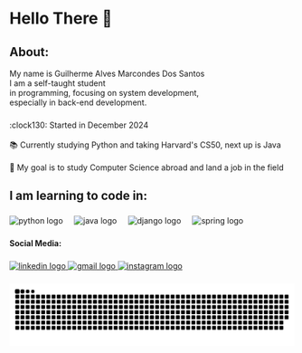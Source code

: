 <h1 align="left">Hello There 👋</h1>

###

<h2 align="left">About:<br></h2>My name is Guilherme Alves Marcondes Dos Santos<br>I am a self-taught student<br>in programming, focusing on system development,<br>especially in back-end development.</h2>

###

<p align="left">:clock130: Started in December 2024<br><br>📚 Currently studying Python and taking Harvard's CS50, next up is Java<br><br>🎯 My goal is to study Computer Science abroad and land a job in the field</p>

###

<h2 align="left">I am learning to code in:</h2>

###

<div align="left">
  <img src="https://cdn.jsdelivr.net/gh/devicons/devicon/icons/python/python-original.svg" height="40" alt="python logo"  />
  <img width="12" />
  <img src="https://cdn.jsdelivr.net/gh/devicons/devicon/icons/java/java-original.svg" height="40" alt="java logo"  />
  <img width="12" />
  <img src="https://cdn.jsdelivr.net/gh/devicons/devicon/icons/django/django-plain.svg" height="40" alt="django logo"  />
  <img width="12" />
  <img src="https://cdn.jsdelivr.net/gh/devicons/devicon/icons/spring/spring-original.svg" height="40" alt="spring logo"  />
</div>

###

<h4 align="left">Social Media:</h4>

###

<div align="left">
  <a href="https://www.linkedin.com/in/guilherme-alves-marcondes-dos-santos-160277341" target="_blank">
    <img src="https://raw.githubusercontent.com/maurodesouza/profile-readme-generator/master/src/assets/icons/social/linkedin/default.svg" width="52" height="40" alt="linkedin logo" />
  </a>
  <a href="mailto:guilherme.marcondesds@gmail.com" target="_blank">
    <img src="https://raw.githubusercontent.com/maurodesouza/profile-readme-generator/master/src/assets/icons/social/gmail/default.svg" width="52" height="40" alt="gmail logo" />
  </a>
  <a href="https://www.instagram.com/seu_usuario" target="_blank">
    <img src="https://raw.githubusercontent.com/maurodesouza/profile-readme-generator/master/src/assets/icons/social/instagram/default.svg" width="52" height="40" alt="instagram logo" />
  </a>
</div>

###

<picture align="center">
  <source media="(prefers-color-scheme: dark)" srcset="https://raw.githubusercontent.com/GuilhermeAlves58/GuilhermeAlves58/output/github-contribution-grid-snake-dark.svg">
  <source media="(prefers-color-scheme: light)" srcset="https://raw.githubusercontent.com/GuilhermeAlves58/GuilhermeAlves58/output/github-contribution-grid-snake-dark.svg">
  <img align="center" alt="github contribution grid snake animation" src="https://raw.githubusercontent.com/mari4souza/mari4souza/output/github-contribution-grid-snake.svg">
</picture>

